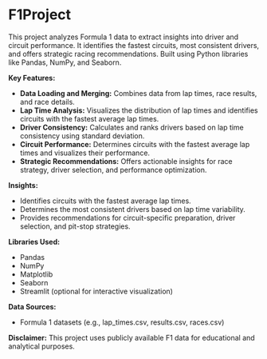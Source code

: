 # F1Project
This project analyzes Formula 1 data to extract insights into driver and circuit performance. It identifies the fastest circuits, most consistent drivers, and offers strategic racing recommendations. Built using Python libraries like Pandas, NumPy, and Seaborn.

**Key Features:**

* **Data Loading and Merging:** Combines data from lap times, race results, and race details.
* **Lap Time Analysis:** Visualizes the distribution of lap times and identifies circuits with the fastest average lap times.
* **Driver Consistency:** Calculates and ranks drivers based on lap time consistency using standard deviation.
* **Circuit Performance:** Determines circuits with the fastest average lap times and visualizes their performance.
* **Strategic Recommendations:** Offers actionable insights for race strategy, driver selection, and performance optimization.

**Insights:**

* Identifies circuits with the fastest average lap times.
* Determines the most consistent drivers based on lap time variability.
* Provides recommendations for circuit-specific preparation, driver selection, and pit-stop strategies.

**Libraries Used:**

* Pandas
* NumPy
* Matplotlib
* Seaborn
* Streamlit (optional for interactive visualization)

**Data Sources:**

* Formula 1 datasets (e.g., lap_times.csv, results.csv, races.csv)

**Disclaimer:** This project uses publicly available F1 data for educational and analytical purposes.
